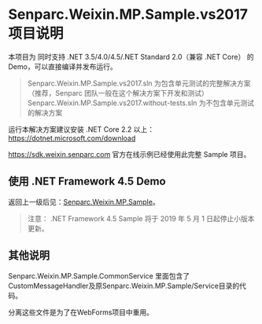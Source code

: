 # Senparc.Weixin.MP.Sample.vs2017 项目说明

本项目为 同时支持 .NET 3.5/4.0/4.5/.NET Standard 2.0（兼容 .NET Core） 的 Demo，可以直接编译并发布运行。

> Senparc.Weixin.MP.Sample.vs2017.sln 为包含单元测试的完整解决方案（推荐，Senparc 团队一般在这个解决方案下开发和测试）<br>
> Senparc.Weixin.MP.Sample.vs2017.without-tests.sln 为不包含单元测试的解决方案

运行本解决方案建议安装 .NET Core 2.2 以上：https://dotnet.microsoft.com/download

https://sdk.weixin.senparc.com 官方在线示例已经使用此完整 Sample 项目。

## 使用 .NET Framework 4.5 Demo

返回上一级后见：[Senparc.Weixin.MP.Sample](..//Senparc.Weixin.MP.Sample)。

> 注意： .NET Framework 4.5 Sample 将于 2019 年 5 月 1 日起停止小版本更新。


## 其他说明

Senparc.Weixin.MP.Sample.CommonService 里面包含了CustomMessageHandler及原Senparc.Weixin.MP.Sample/Service目录的代码。

分离这些文件是为了在WebForms项目中重用。

